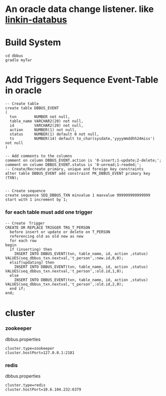 
# An oracle data change listener. like [linkin-databus](https://github.com/linkedin/databus/)

# Build System
```
cd dbbus
gradle myTar
```

# Add Triggers Sequence Event-Table in oracle

```
-- Create table
create table DBBUS_EVENT
(
  txn        NUMBER not null,
  table_name VARCHAR2(20) not null,
  id         VARCHAR2(20) not null,
  action     NUMBER(1) not null,
  status     NUMBER(1) default 0 not null,
  ts         NUMBER(14) default to_char(sysdate,'yyyymmddhh24miss') not null
)

-- Add comments to the columns
comment on column DBBUS_EVENT.action is '0-insert;1-update;2-delete;';
comment on column DBBUS_EVENT.status is '0-unread;1-readed;';
-- Create/Recreate primary, unique and foreign key constraints
alter table DBBUS_EVENT add constraint PK_DBBUS_EVENT primary key (TXN);


-- Create sequence
create sequence SEQ_DBBUS_TXN minvalue 1 maxvalue 999999999999999 start with 1 increment by 1;

```

### for each table must add one trigger
```
-- Create　Trigger
CREATE OR REPLACE TRIGGER TRG_T_PERSON
  before insert or update or delete on T_PERSON
  referencing old as old new as new
  for each row
begin
  if (inserting) then
    INSERT INTO DBBUS_EVENT(txn, table_name, id, action ,status) VALUES(seq_dbbus_txn.nextval,'t_person',:new.id,0,0);
  elsif(updating) then
    INSERT INTO DBBUS_EVENT(txn, table_name, id, action ,status) VALUES(seq_dbbus_txn.nextval,'t_person',:old.id,1,0);
  else
    INSERT INTO DBBUS_EVENT(txn, table_name, id, action ,status) VALUES(seq_dbbus_txn.nextval,'t_person',:old.id,2,0);
  end if;
end;
```

# cluster
### zookeeper
dbbus.properties
```
cluster.type=zookeeper
cluster.hostPort=127.0.0.1:2181
```

### redis
dbbus.properties
```
cluster.type=redis
cluster.hostPort=10.6.104.232:6379
```



